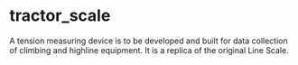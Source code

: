 # tractor_scale
A tension measuring device is to be developed and built for data collection of climbing and highline equipment. It is a replica of the original Line Scale.

